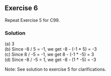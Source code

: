 ## Exercise 6
Repeat Exercise 5 for C99.

### Solution
(a) 3</br>
(b) Since -8 / 5 = -1, we get -8 - (-1 * 5) = -3</br>
(c) Since 8 / -5 = -1, we get 8 - (-1 * -5) = 3</br>
(d) Since -8 / -5 = 1, we get -8 - (1 * -5) = -3

Note: See solution to exercise 5 for clarifications.